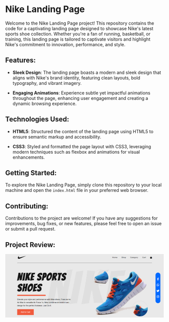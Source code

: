 # Nike Landing Page

Welcome to the Nike Landing Page project! This repository contains the code for a captivating landing page designed to showcase Nike's latest sports shoe collection. Whether you're a fan of running, basketball, or training, this landing page is tailored to captivate visitors and highlight Nike's commitment to innovation, performance, and style.

## Features:

- **Sleek Design**: The landing page boasts a modern and sleek design that aligns with Nike's brand identity, featuring clean layouts, bold typography, and vibrant imagery.
  
- **Engaging Animations**: Experience subtle yet impactful animations throughout the page, enhancing user engagement and creating a dynamic browsing experience.

## Technologies Used:

- **HTML5**: Structured the content of the landing page using HTML5 to ensure semantic markup and accessibility.

- **CSS3**: Styled and formatted the page layout with CSS3, leveraging modern techniques such as flexbox and animations for visual enhancements.

## Getting Started:

To explore the Nike Landing Page, simply clone this repository to your local machine and open the `index.html` file in your preferred web browser.

## Contributing:

Contributions to the project are welcome! If you have any suggestions for improvements, bug fixes, or new features, please feel free to open an issue or submit a pull request.

## Project Review:

![Nike Landing Page](Nike.png)

